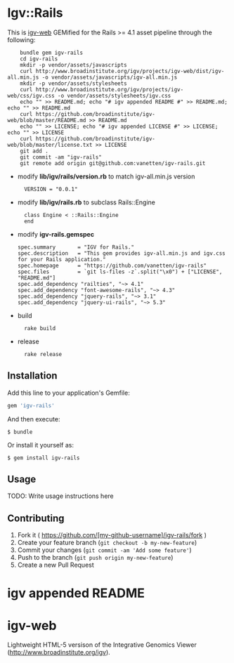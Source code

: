 # Igv::Rails

This is [igv-web](https://www.broadinstitute.org/software/igv/home) GEMified for the Rails >= 4.1 asset pipeline through the following:

		bundle gem igv-rails
		cd igv-rails
		mkdir -p vendor/assets/javascripts
		curl http://www.broadinstitute.org/igv/projects/igv-web/dist/igv-all.min.js -o vendor/assets/javascripts/igv-all.min.js
		mkdir -p vendor/assets/stylesheets
		curl http://www.broadinstitute.org/igv/projects/igv-web/css/igv.css -o vendor/assets/stylesheets/igv.css
		echo "" >> README.md; echo "# igv appended README #" >> README.md; echo "" >> README.md
		curl https://github.com/broadinstitute/igv-web/blob/master/README.md >> README.md
		echo "" >> LICENSE; echo "# igv appended LICENSE #" >> LICENSE; echo "" >> LICENSE
		curl https://github.com/broadinstitute/igv-web/blob/master/license.txt >> LICENSE
		git add .
		git commit -am "igv-rails"
		git remote add origin git@github.com:vanetten/igv-rails.git

* modify **lib/igv/rails/version.rb** to match igv-all.min.js version

		VERSION = "0.0.1"

* modify **lib/igv/rails.rb** to subclass Rails::Engine

		class Engine < ::Rails::Engine
		end

* modify **igv-rails.gemspec**

	  spec.summary       = "IGV for Rails."
	  spec.description   = "This gem provides igv-all.min.js and igv.css for your Rails application."
	  spec.homepage      = "https://github.com/vanetten/igv-rails"
	  spec.files         = `git ls-files -z`.split("\x0") + ["LICENSE", "README.md"]
	  spec.add_dependency "railties", "~> 4.1"
	  spec.add_dependency "font-awesome-rails", "~> 4.3"
	  spec.add_dependency "jquery-rails", "~> 3.1"
	  spec.add_dependency "jquery-ui-rails", "~> 5.3"

* build

		rake build

* release

		rake release

## Installation

Add this line to your application's Gemfile:

```ruby
gem 'igv-rails'
```

And then execute:

    $ bundle

Or install it yourself as:

    $ gem install igv-rails

## Usage

TODO: Write usage instructions here

## Contributing

1. Fork it ( https://github.com/[my-github-username]/igv-rails/fork )
2. Create your feature branch (`git checkout -b my-new-feature`)
3. Commit your changes (`git commit -am 'Add some feature'`)
4. Push to the branch (`git push origin my-new-feature`)
5. Create a new Pull Request

# igv appended README #

igv-web
=======

Lightweight HTML-5 versison of the Integrative Genomics Viewer (http://www.broadinstitute.org/igv).